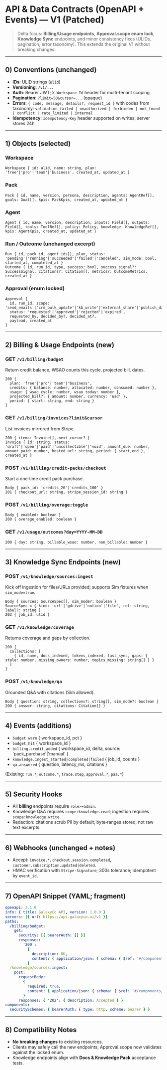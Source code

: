 # API & Data Contracts (OpenAPI + Events) — V1 (Patched)

> Delta focus: **Billing/Usage endpoints**, **Approval.scope enum lock**, **Knowledge Sync** endpoints, and minor consistency fixes (ULIDs, pagination, error taxonomy). This extends the original V1 without breaking changes.

---

## 0) Conventions (unchanged)

- **IDs**: ULID strings (`ulid`)
- **Versioning**: `/v1/...`
- **Auth**: Bearer JWT; `X-Workspace-Id` header for multi-tenant scoping
- **Pagination**: `?limit=50&cursor=...` (opaque)
- **Errors**: `{ code, message, details?, request_id }` with codes from taxonomy: `validation_failed | unauthorized | forbidden | not_found | conflict | rate_limited | internal`
- **Idempotency**: `Idempotency-Key` header supported on writes; server stores 24h

---

## 1) Objects (selected)

### Workspace

```
Workspace { id: ulid, name: string, plan: 'free'|'pro'|'team'|'business', created_at, updated_at }
```

### Pack

```
Pack { id, name, version, persona, description, agents: AgentRef[], goals: Goal[], kpis: PackKpis, created_at, updated_at }
```

### Agent

```
Agent { id, name, version, description, inputs: Field[], outputs: Field[], tools: ToolRef[], policy: Policy, knowledge: KnowledgeRef[], kpis: AgentKpis, created_at, updated_at }
```

### Run / Outcome (unchanged excerpt)

```
Run { id, pack_id, agent_ids[], plan, status: 'pending'|'running'|'succeeded'|'failed'|'canceled', sim_mode: bool, started_at, completed_at }
Outcome { id, run_id, type, success: bool, success_signal?: SuccessSignal, citations?: Citation[], metrics?: OutcomeMetrics, created_at }
```

### Approval (enum locked)

```
Approval {
  id, run_id, scope: 'send_emails'|'crm_bulk_update'|'kb_write'|'external_share'|'publish_dashboard'|'file_delete',
  status: 'requested'|'approved'|'rejected'|'expired',
  requested_by, decided_by?, decided_at?,
  payload, created_at
}
```

---

## 2) Billing & Usage Endpoints (new)

### GET `/v1/billing/budget`

Return credit balance, WSAO counts this cycle, projected bill, dates.

```
200 {
  plan: 'free'|'pro'|'team'|'business',
  credits: { balance: number, allocated: number, consumed: number },
  usage: { wsao_cycle: number, wsao_today: number },
  projected_bill?: { amount: number, currency: 'usd' },
  period: { start: string, end: string }
}
```

### GET `/v1/billing/invoices?limit&cursor`

List invoices mirrored from Stripe.

```
200 { items: Invoice[], next_cursor? }
Invoice { id: string, status: 'draft'|'open'|'paid'|'uncollectible'|'void', amount_due: number, amount_paid: number, hosted_url: string, period: { start,end }, created_at }
```

### POST `/v1/billing/credit-packs/checkout`

Start a one‑time credit pack purchase.

```
Body { pack_id: 'credits_20'|'credits_100' }
201 { checkout_url: string, stripe_session_id: string }
```

### POST `/v1/billing/overage:toggle`

```
Body { enabled: boolean }
200 { overage_enabled: boolean }
```

### GET `/v1/usage/outcomes?day=YYYY-MM-DD`

```
200 { day: string, billable_wsao: number, non_billable: number }
```

---

## 3) Knowledge Sync Endpoints (new)

### POST `/v1/knowledge/sources:ingest`

Kick off ingestion for files/URLs provided; supports Sim fixtures when `sim_mode=true`.

```
Body { sources: SourceSpec[], sim_mode?: boolean }
SourceSpec = { kind: 'url'|'gdrive'|'notion'|'file', ref: string, label?: string }
202 { job_id: ulid }
```

### GET `/v1/knowledge/coverage`

Returns coverage and gaps by collection.

```
200 {
  collections: [
    { id, name, docs_indexed, tokens_indexed, last_sync, gaps: { stale: number, missing_owners: number, topics_missing: string[] } }
  ]
}
```

### POST `/v1/knowledge/qa`

Grounded Q&A with citations (Sim allowed).

```
Body { question: string, collections?: string[], sim_mode?: boolean }
200 { answer: string, citations: Citation[] }
```

---

## 4) Events (additions)

- `budget.warn` { workspace_id, pct }
- `budget.hit` { workspace_id }
- `billing.credit_added` { workspace_id, delta, source: 'pack_purchase'|'manual' }
- `knowledge.ingest_started|completed|failed` { job_id, counts }
- `qa.answered` { question, latency_ms, citations }

(Existing: `run.*`, `outcome.*`, `trace.step`, `approval.*`, `paa.*`)

---

## 5) Security Hooks

- All **billing** endpoints require `role>=admin`.
- Knowledge Q&A requires `scope:knowledge.read`; ingestion requires `scope:knowledge.write`.
- Redaction: citations scrub PII by default; byte‑ranges stored, not raw text excerpts.

---

## 6) Webhooks (unchanged + notes)

- Accept: `invoice.*`, `checkout.session.completed`, `customer.subscription.updated|deleted`.
- HMAC verification with `Stripe-Signature`; 300s tolerance; idempotent by `event_id`.

---

## 7) OpenAPI Snippet (YAML; fragment)

```yaml
openapi: 3.1.0
info: { title: GalaxyCo API, version: 1.0.0 }
servers: [{ url: https://api.galaxyco.ai/v1 }]
paths:
  /billing/budget:
    get:
      security: [{ bearerAuth: [] }]
      responses:
        '200':
          {
            description: OK,
            content: { application/json: { schema: { $ref: '#/components/schemas/Budget' } } },
          }
  /knowledge/sources:ingest:
    post:
      requestBody:
        {
          required: true,
          content: { application/json: { schema: { $ref: '#/components/schemas/IngestRequest' } } },
        }
      responses: { '202': { description: Accepted } }
components:
  securitySchemes: { bearerAuth: { type: http, scheme: bearer } }
```

---

## 8) Compatibility Notes

- **No breaking changes** to existing resources.
- Clients may safely call the new endpoints; Approval.scope now validates against the locked enum.
- Knowledge endpoints align with **Docs & Knowledge Pack** acceptance tests.
